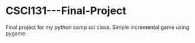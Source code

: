 # CSCI131---Final-Project
Final project for my python comp sci class. Simple incremental game using pygame.
